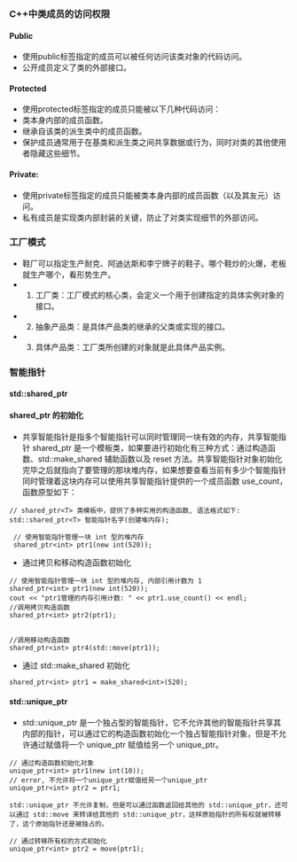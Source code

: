 ### C++中类成员的访问权限
#### Public
- 使用public标签指定的成员可以被任何访问该类对象的代码访问。
- 公开成员定义了类的外部接口。
#### Protected
- 使用protected标签指定的成员只能被以下几种代码访问：
- 类本身内部的成员函数。
- 继承自该类的派生类中的成员函数。
- 保护成员通常用于在基类和派生类之间共享数据或行为，同时对类的其他使用者隐藏这些细节。
#### Private:
- 使用private标签指定的成员只能被类本身内部的成员函数（以及其友元）访问。
- 私有成员是实现类内部封装的关键，防止了对类实现细节的外部访问。


### 工厂模式
- 鞋厂可以指定生产耐克、阿迪达斯和李宁牌子的鞋子。哪个鞋炒的火爆，老板就生产哪个，看形势生产。
- 1. 工厂类：工厂模式的核心类，会定义一个用于创建指定的具体实例对象的接口。
- 2. 抽象产品类：是具体产品类的继承的父类或实现的接口。
- 3. 具体产品类：工厂类所创建的对象就是此具体产品实例。

### 智能指针
#### std::shared_ptr
#### shared_ptr 的初始化
- 共享智能指针是指多个智能指针可以同时管理同一块有效的内存，共享智能指针 shared_ptr 是一个模板类，如果要进行初始化有三种方式：通过构造函数、std::make_shared 辅助函数以及 reset 方法。共享智能指针对象初始化完毕之后就指向了要管理的那块堆内存，如果想要查看当前有多少个智能指针同时管理着这块内存可以使用共享智能指针提供的一个成员函数 use_count，函数原型如下：
```
// shared_ptr<T> 类模板中，提供了多种实用的构造函数, 语法格式如下:
std::shared_ptr<T> 智能指针名字(创建堆内存);

 // 使用智能指针管理一块 int 型的堆内存
 shared_ptr<int> ptr1(new int(520));
 ```
- 通过拷贝和移动构造函数初始化
 ```
// 使用智能指针管理一块 int 型的堆内存, 内部引用计数为 1
shared_ptr<int> ptr1(new int(520));
cout << "ptr1管理的内存引用计数: " << ptr1.use_count() << endl;
//调用拷贝构造函数
shared_ptr<int> ptr2(ptr1);


//调用移动构造函数
shared_ptr<int> ptr4(std::move(ptr1));
 ```

- 通过 std::make_shared 初始化
```
shared_ptr<int> ptr1 = make_shared<int>(520);
```

#### std::unique_ptr
- std::unique_ptr 是一个独占型的智能指针，它不允许其他的智能指针共享其内部的指针，可以通过它的构造函数初始化一个独占智能指针对象，但是不允许通过赋值将一个 unique_ptr 赋值给另一个 unique_ptr。
```
// 通过构造函数初始化对象
unique_ptr<int> ptr1(new int(10));
// error, 不允许将一个unique_ptr赋值给另一个unique_ptr
unique_ptr<int> ptr2 = ptr1;

std::unique_ptr 不允许复制，但是可以通过函数返回给其他的 std::unique_ptr，还可以通过 std::move 来转译给其他的 std::unique_ptr，这样原始指针的所有权就被转移了，这个原始指针还是被独占的。

// 通过转移所有权的方式初始化
unique_ptr<int> ptr2 = move(ptr1);
```